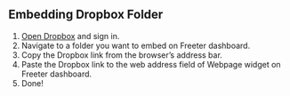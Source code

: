 ## Embedding Dropbox Folder

1. <a href="{{ curItem.homeUrl|e }}" rel="nofollow" target="_blank">Open Dropbox</a> and sign in.
2. Navigate to a folder you want to embed on Freeter dashboard.
3. Copy the Dropbox link from the browser’s address bar.
4. Paste the Dropbox link to the web address field of Webpage widget on Freeter dashboard.
5. Done!
